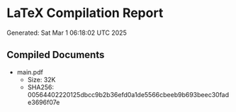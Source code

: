 # LaTeX Compilation Report
Generated: Sat Mar  1 06:18:02 UTC 2025
## Compiled Documents
- main.pdf
  - Size: 32K
  - SHA256: 00564402220125dbcc9b2b36efd0a1de5566cbeeb9b693beec30fade3696f07e
